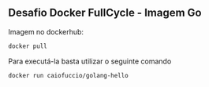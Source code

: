 ## Desafio Docker FullCycle - Imagem Go

Imagem no dockerhub:

```bash
docker pull
```

Para executá-la basta utilizar o seguinte comando

```bash
docker run caiofuccio/golang-hello
```
